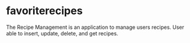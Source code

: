 # favoriterecipes
The Recipe Management is an application to manage users recipes. User able to insert, update, delete, and get recipes.
